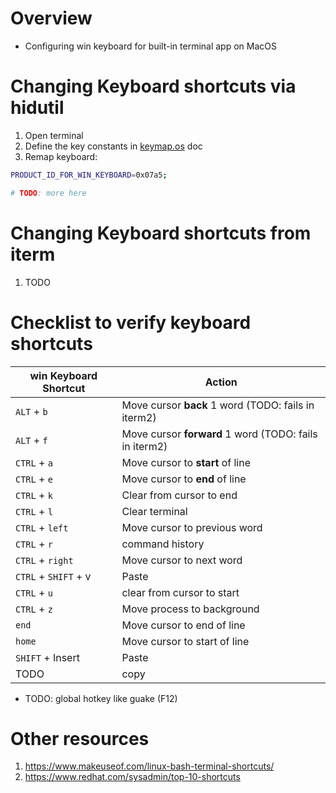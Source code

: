 # Overview
- Configuring win keyboard for built-in terminal app on MacOS


# Changing Keyboard shortcuts via hidutil
1. Open terminal
1. Define the key constants in [keymap.os](./keymap.os.md#steps-via-command-line) doc
1. Remap keyboard:
```sh
PRODUCT_ID_FOR_WIN_KEYBOARD=0x07a5;

# TODO: more here
```


# Changing Keyboard shortcuts from iterm
1. TODO


# Checklist to verify keyboard shortcuts
|win Keyboard Shortcut|Action|
|---|---|
|`ALT` + `b`|Move cursor **back** 1 word (TODO: fails in iterm2)|
|`ALT` + `f`|Move cursor **forward** 1 word (TODO: fails in iterm2)|
|`CTRL` + `a`|Move cursor to **start** of line|
|`CTRL` + `e`|Move cursor to **end** of line|
|`CTRL` + `k`|Clear from cursor to end|
|`CTRL` + `l`|Clear terminal|
|`CTRL` + `left`|Move cursor to previous word|
|`CTRL` + `r`|command history|
|`CTRL` + `right`|Move cursor to next word|
|`CTRL` + `SHIFT` + v|Paste|
|`CTRL` + `u`|clear from cursor to start|
|`CTRL` + `z`|Move process to background|
|`end`|Move cursor to end of line|
|`home`|Move cursor to start of line|
|`SHIFT` + Insert|Paste|
|TODO|copy|


- TODO: global hotkey like guake (F12)


# Other resources
1. https://www.makeuseof.com/linux-bash-terminal-shortcuts/
1. https://www.redhat.com/sysadmin/top-10-shortcuts
